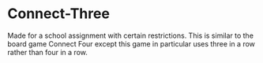 # Connect-Three
Made for a school assignment with certain restrictions. This is similar to the board game Connect Four except this game in particular uses three in a row rather than four in a row.

